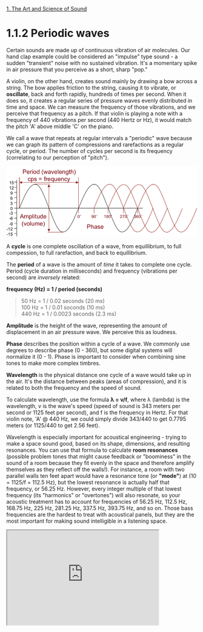 <link href="../../markdown.css" rel="stylesheet"></link> 

[1. The Art and Science of Sound](1.sound.html)

# 1.1.2 Periodic waves

Certain sounds are made up of continuous vibration of air molecules. Our hand clap example could be considered an "impulse" type sound - a sudden "transient" noise with no sustained vibration. It's a momentary spike in air pressure that you perceive as a short, sharp "pop."

A violin, on the other hand, creates sound mainly by drawing a bow across a string. The bow applies friction to the string, causing it to vibrate, or **oscillate**, back and forth rapidly, hundreds of times per second. When it does so, it creates a regular series of pressure waves evenly distributed in time and space. We can measure the frequency of those vibrations, and we perceive that frequency as a pitch. If that violin is playing a note with a frequency of 440 vibrations per second (440 Hertz or Hz), it would match the pitch 'A' above middle 'C' on the piano.

We call a wave that repeats at regular intervals a "periodic" wave because we can graph its pattern of compressions and rarefactions as a regular cycle, or period. The number of cycles per second is its frequency (correlating to our perception of "pitch").

![Sound waves diagram](images/Soundwaves.png)

A **cycle** is one complete oscillation of a wave, from equillibrium, to full compession, to full rarefaction, and back to equillibrium. 

The **period** of a wave is the amount of *time* it takes to complete one cycle. Period (cycle duration in milliseconds) and frequency (vibrations per second) are *inversely* related: 
    
**frequency (Hz) = 1 / period (seconds)**

> 50 Hz = 1 / 0.02 seconds (20 ms)<br>
> 100 Hz = 1 / 0.01 soconds (10 ms)<br>
> 440 Hz = 1 / 0.0023 seconds (2.3 ms)

**Amplitude** is the height of the wave, representing the amount of displacement in an air pressure wave. We perceive this as loudness.

**Phase** describes the position within a cycle of a wave. We commonly use degrees to describe phase (0 - 360), but some digital systems will normalize it (0 - 1). Phase is important to consider when combining sine tones to make more complex timbres.

**Wavelength** is the physical distance one cycle of a wave would take up in the air. It's the distance between peaks (areas of compression), and it is related to both the frequency and the speed of sound. 

To calculate wavelength, use the formula **λ = v/f**, where λ (lambda) is the wavelength, v is the wave's speed (speed of sound is 343 meters per second or 1125 feet per second), and f is the frequency in Hertz. For that violin note, 'A' @ 440 Hz, we could simply divide 343/440 to get 0.7795 meters (or 1125/440 to get 2.56 feet). 

Wavelength is especially important for acoustical engineering - trying to make a space sound good, based on its shape, dimensions, and resulting resonances. You can use that formula to calculate **room resonances** (possible problem tones that might cause feedback or "boominess" in the sound of a room because they fit evenly in the space and therefore amplify themselves as they reflect off the walls!). For instance, a room with two parallel walls ten feet apart would have a resonance tone (or **"mode"**) at (10 = 1125/f = 112.5 Hz), but the lowest resonance is actually half that frequency, or 56.25 Hz. However, every integer multiple of that lowest frequency (its "harmonics" or "overtones") will also resonate, so your acoustic treatment has to account for frequencies of 56.25 Hz, 112.5 Hz, 168.75 Hz, 225 Hz, 281.25 Hz, 337.5 Hz, 393.75 Hz, and so on. Those bass frequencies are the hardest to treat with acoustical panels, but they are the most important for making sound intelligible in a listening space.

<iframe src="https://editor.p5js.org/dbwetzel/full/wm-u6cvSB" width="400" height="250"></iframe>